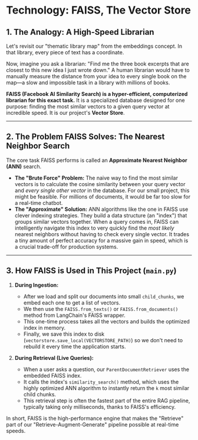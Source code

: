 # Technology: FAISS, The Vector Store

## 1. The Analogy: A High-Speed Librarian
Let's revisit our "thematic library map" from the embeddings concept. In that library, every piece of text has a coordinate.

Now, imagine you ask a librarian: "Find me the three book excerpts that are closest to this new idea I just wrote down." A human librarian would have to manually measure the distance from your idea to every single book on the map—a slow and impossible task in a library with millions of books.

**FAISS (Facebook AI Similarity Search) is a hyper-efficient, computerized librarian for this exact task.** It is a specialized database designed for one purpose: finding the most similar vectors to a given query vector at incredible speed. It is our project's **Vector Store**.

---

## 2. The Problem FAISS Solves: The Nearest Neighbor Search
The core task FAISS performs is called an **Approximate Nearest Neighbor (ANN)** search.

*   **The "Brute Force" Problem:** The naive way to find the most similar vectors is to calculate the cosine similarity between your query vector and *every single other vector* in the database. For our small project, this might be feasible. For millions of documents, it would be far too slow for a real-time chatbot.
*   **The "Approximate" Solution:** ANN algorithms like the one in FAISS use clever indexing strategies. They build a data structure (an "index") that groups similar vectors together. When a query comes in, FAISS can intelligently navigate this index to very quickly find the *most likely* nearest neighbors without having to check every single vector. It trades a tiny amount of perfect accuracy for a massive gain in speed, which is a crucial trade-off for production systems.

---

## 3. How FAISS is Used in This Project (`main.py`)

1.  **During Ingestion:**
    *   After we load and split our documents into small `child_chunks`, we embed each one to get a list of vectors.
    *   We then use the `FAISS.from_texts()` or `FAISS.from_documents()` method from LangChain's FAISS wrapper.
    *   This one-time process takes all the vectors and builds the optimized index in memory.
    *   Finally, we save this index to disk (`vectorstore.save_local(VECTORSTORE_PATH)`) so we don't need to rebuild it every time the application starts.

2.  **During Retrieval (Live Queries):**
    *   When a user asks a question, our `ParentDocumentRetriever` uses the embedded FAISS index.
    *   It calls the index's `similarity_search()` method, which uses the highly optimized ANN algorithm to instantly return the `k` most similar child chunks.
    *   This retrieval step is often the fastest part of the entire RAG pipeline, typically taking only milliseconds, thanks to FAISS's efficiency.

In short, FAISS is the high-performance engine that makes the "Retrieve" part of our "Retrieve-Augment-Generate" pipeline possible at real-time speeds.